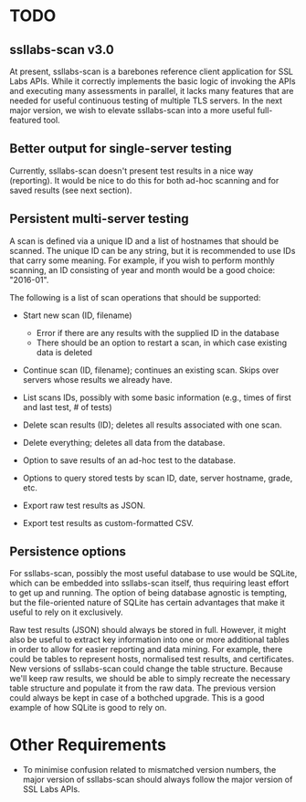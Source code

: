 # TODO

## ssllabs-scan v3.0

At present, ssllabs-scan is a barebones reference client application for SSL Labs APIs. While it correctly implements the basic logic of invoking the APIs and executing many assessments in parallel, it lacks many features that are needed for useful continuous testing of multiple TLS servers. In the next major version, we wish to elevate ssllabs-scan into a more useful full-featured tool.

## Better output for single-server testing

Currently, ssllabs-scan doesn't present test results in a nice way (reporting). It would be nice to do this for both ad-hoc scanning and for saved results (see next section).

## Persistent multi-server testing

A scan is defined via a unique ID and a list of hostnames that should be scanned. The unique ID can be any string, but it is recommended to use IDs that carry some meaning. For example, if you wish to perform monthly scanning, an ID consisting of year and month would be a good choice: "2016-01".

The following is a list of scan operations that should be supported:

* Start new scan (ID, filename)
	* Error if there are any results with the supplied ID in the database
	* There should be an option to restart a scan, in which case existing data is deleted
* Continue scan (ID, filename); continues an existing scan. Skips over servers whose results we already have.
* List scans IDs, possibly with some basic information (e.g., times of first and last test, # of tests)
* Delete scan results (ID); deletes all results associated with one scan. 
* Delete everything; deletes all data from the database.
* Option to save results of an ad-hoc test to the database.

* Options to query stored tests by scan ID, date, server hostname, grade, etc.
* Export raw test results as JSON.
* Export test results as custom-formatted CSV.

## Persistence options

For ssllabs-scan, possibly the most useful database to use would be SQLite, which can be embedded into ssllabs-scan itself, thus requiring least effort to get up and running. The option of being database agnostic is tempting, but the file-oriented nature of SQLite has certain advantages that make it useful to rely on it exclusively.

Raw test results (JSON) should always be stored in full. However, it might also be useful to extract key information into one or more additional tables in order to allow for easier reporting and data mining. For example, there could be tables to represent hosts, normalised test results, and certificates. New versions of ssllabs-scan could change the table structure. Because we'll keep raw results, we should be able to simply recreate the necessary table structure and populate it from the raw data. The previous version could always be kept in case of a bothched upgrade. This is a good example of how SQLite is good to rely on.

# Other Requirements

* To minimise confusion related to mismatched version numbers, the major version of ssllabs-scan should always follow the major version of SSL Labs APIs. 
